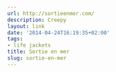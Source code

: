 ```yaml
---
url: http://sortieenmer.com/
description: Creepy
layout: link
date: '2014-04-24T16:19:35+02:00'
tags:
- life jackets
title: Sortie en mer
slug: sortie-en-mer
---
```

